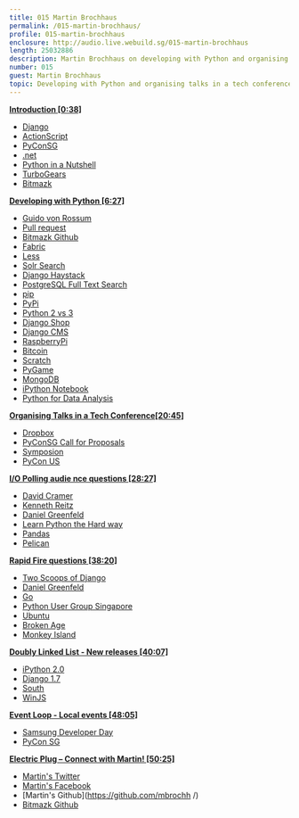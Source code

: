 ```yaml
---
title: 015 Martin Brochhaus
permalink: /015-martin-brochhaus/
profile: 015-martin-brochhaus
enclosure: http://audio.live.webuild.sg/015-martin-brochhaus
length: 25032886
description: Martin Brochhaus on developing with Python and organising talks in a tech conference.
number: 015
guest: Martin Brochhaus
topic: Developing with Python and organising talks in a tech conference
---
```


**[Introduction [0:38]](#t=0:38)**

- [Django](https://www.djangoproject.com/)
- [ActionScript](http://en.wikipedia.org/wiki/ActionScript)
- [PyConSG](https://pycon.sg)
- [.net](http://www.microsoft.com/net )
- [Python in a Nutshell](http://shop.oreilly.com/product/9780596100469.do)
- [TurboGears](http://turbogears.org/)
- [Bitmazk](http://www.bitmazk.com/ )

**[Developing with Python [6:27]](#t=6:27)**

- [Guido von Rossum](http://en.wikipedia.org/wiki/Guido_van_Rossum)
- [Pull request](https://help.github.com/articles/using-pull-requests)
- [Bitmazk Github](https://github.com/bitmazk)
- [Fabric](http://docs.fabfile.org/en/1.8/)
- [Less](http://lesscss.org/)
- [Solr Search](https://lucene.apache.org/solr/)
- [Django Haystack](http://haystacksearch.org/)
- [PostgreSQL Full Text Search](http://www.postgresql.org/docs/8.3/static/textsearch.html)
- [pip](https://pypi.python.org/pypi/pip)
- [PyPi](https://pypi.python.org/pypi)
- [Python 2 vs 3](https://wiki.python.org/moin/Python2orPython3/)
- [Django Shop](https://www.django-cms.org/en/e-commerce/)
- [Django CMS](https://www.django-cms.org/en/)
- [RaspberryPi](http://www.raspberrypi.org)
- [Bitcoin](http://en.wikipedia.org/wiki/Bitcoin)
- [Scratch](http://scratch.mit.edu/)
- [PyGame](http://www.pygame.org/news.html)
- [MongoDB](https://www.mongodb.org/)
- [iPython Notebook](http://ipython.org/notebook.html)
- [Python for Data Analysis](http://shop.oreilly.com/product/0636920023784.do)


**[Organising Talks in a Tech Conference[20:45]](#t=20:45)**

- [Dropbox](http://dropbox.com/)
- [PyConSG Call for Proposals](https://pycon.sg/proposals/)
- [Symposion](https://github.com/pinax/symposion)
- [PyCon US](http://www.pycon.org/)


**[I/O Polling audie nce questions [28:27]](#t=28:27)**

- [David Cramer](http://justcramer.com)
- [Kenneth Reitz](kennethreitz.org/)
- [Daniel Greenfeld](pydanny.com)
- [Learn Python the Hard way](http://learnpythonthehardway.org/)
- [Pandas](http://pandas.pydata.org/)
- [Pelican](https://github.com/getpelican/pelican)


**[Rapid Fire questions [38:20]](#t=38:20)**

- [Two Scoops of Django](http://twoscoopspress.org/products/two-scoops-of-django-1-5)
- [Daniel Greenfeld](pydanny.com)
- [Go](http://golang.org/)
- [Python User Group Singapore](https://groups.google.com/forum/#!forum/pythonsg)
- [Ubuntu](http://www.ubuntu.com/)
- [Broken Age](http://www.brokenagegame.com/)
- [Monkey Island](http://en.wikipedia.org/wiki/The_Secret_of_Monkey_Island)


**[Doubly Linked List -  New releases [40:07]](#t=40:07)**

- [iPython 2.0](http://ipython.org/ipython-doc/2/whatsnew/version2.0.html)
- [Django 1.7](https://docs.djangoproject.com/en/dev/releases/1.7/)
- [South](http://south.readthedocs.org/en/latest/commands.html)
- [WinJS](https://github.com/winjs/winjs)


**[Event Loop - Local events [48:05]](#t=48:05)**

- [Samsung Developer Day](http://samsungdevs.asia/space/event-Event-upcomingList.rol#)
- [PyCon SG](https://pycon.sg/)


**[Electric Plug  – Connect with Martin! [50:25]](#t=50:25)**

- [Martin's Twitter](https://twitter.com/mbrochh)
- [Martin's Facebook](https://facebook.com/mbrochh)
- [Martin's Github](https://github.com/mbrochh /)
- [Bitmazk Github](https://github.com/bitmazk)
